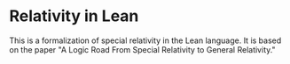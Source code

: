 # Relativity in Lean

This is a formalization of special relativity in the Lean language.  It is based on the paper "A Logic Road From Special Relativity to General Relativity."
